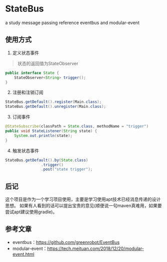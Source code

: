 # StateBus
a study message passing reference eventbus and modular-event

## 使用方式
1. 定义状态事件
>状态的返回值为StateObserver
```java
public interface State {
    StateObserver<String> trigger();
}
```
2. 注册和注销订阅
```java
StateBus.getDefault().register(Main.class);
StateBus.getDefault().unregister(Main.class);
```
3. 订阅事件
```java
@StateSubscribe(classPath = State.class, methodName = "trigger")
public void StateListener(String state) {
    System.out.println(state);
}
```
4. 触发状态事件
```java
StateBus.getDefault().by(State.class)
                .trigger()
                .post("state trigger");
```
## 后记
这个项目是作为一个学习项目使用，主要是学习使用apt技术已经消息传递的设计思想。
如果有人看到的话可以提出宝贵的意见(顺便说一句maven真难用，如果要尝试apt建议使用gradle)。
## 参考文章
* eventbus：https://github.com/greenrobot/EventBus
* modular-event：https://tech.meituan.com/2018/12/20/modular-event.html